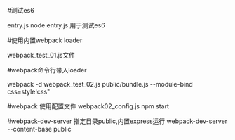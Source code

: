 #测试es6

entry.js
node entry.js  用于测试es6


#使用内置webpack loader

webpack_test_01.js文件


#webpack命令行带入loader

 webpack  -d webpack_test_02.js  public/bundle.js  --module-bind  css=style!css"


#webpack 使用配置文件
 webpack02_config.js
 npm start


#webpack-dev-server
 指定目录public,内置express运行
 webpack-dev-server --content-base public

